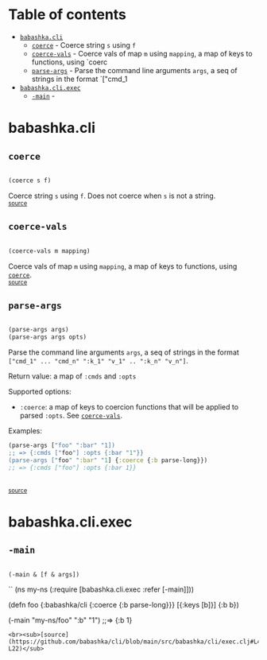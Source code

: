 # Table of contents
-  [`babashka.cli`](#babashkacli) 
    -  [`coerce`](#coerce) - Coerce string <code>s</code> using <code>f</code>
    -  [`coerce-vals`](#coerce-vals) - Coerce vals of map <code>m</code> using <code>mapping</code>, a map of keys to functions, using `coerc
    -  [`parse-args`](#parse-args) - Parse the command line arguments <code>args</code>, a seq of strings in the format `["cmd_1
-  [`babashka.cli.exec`](#babashkacliexec) 
    -  [`-main`](#-main) - <code></code>
# babashka.cli 





## `coerce`
``` clojure

(coerce s f)
```


Coerce string `s` using `f`. Does not coerce when `s` is not a string.
<br><sub>[source](https://github.com/babashka/cli/blob/main/src/babashka/cli.cljc#L4-L9)</sub>
## `coerce-vals`
``` clojure

(coerce-vals m mapping)
```


Coerce vals of map `m` using `mapping`, a map of keys to functions, using [`coerce`](#coerce).
<br><sub>[source](https://github.com/babashka/cli/blob/main/src/babashka/cli.cljc#L11-L17)</sub>
## `parse-args`
``` clojure

(parse-args args)
(parse-args args opts)
```


Parse the command line arguments `args`, a seq of strings in the format `["cmd_1" ... "cmd_n" ":k_1" "v_1" .. ":k_n" "v_n"]`.

  Return value: a map of `:cmds` and `:opts`

  Supported options:
  - `:coerce`: a map of keys to coercion functions that will be applied to parsed `:opts`. See [`coerce-vals`](#coerce-vals).

  Examples:
  ``` clojure
  (parse-args ["foo" ":bar" "1])
  ;; => {:cmds ["foo"] :opts {:bar "1"}}
  (parse-args ["foo" ":bar" "1] {:coerce {:b parse-long}})
  ;; => {:cmds ["foo"] :opts {:bar 1}}
  ```

<br><sub>[source](https://github.com/babashka/cli/blob/main/src/babashka/cli.cljc#L19-L45)</sub>
# babashka.cli.exec 





## `-main`
``` clojure

(-main & [f & args])
```


``
  (ns my-ns (:require [babashka.cli.exec :refer [-main]]))

  (defn foo
    {:babashka/cli {:coerce {:b parse-long}}}
    [{:keys [b]}] {:b b})

  (-main "my-ns/foo" ":b" "1") ;;=> {:b 1}
  ```
<br><sub>[source](https://github.com/babashka/cli/blob/main/src/babashka/cli/exec.clj#L4-L22)</sub>
